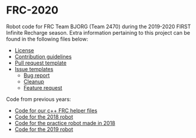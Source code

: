 # FRC-2020

Robot code for FRC Team BJORG (Team 2470) during the 2019-2020 FIRST Infinite Recharge season. Extra information pertaining to this project can be found in the following files below:

* [License](https://github.com/Team2470/FRC-2020/blob/master/LICENSE)
* [Contribution guidelines](https://github.com/Team2470/FRC-2020/blob/master/CONTRIBUTING.md)
* [Pull request template](https://github.com/Team2470/FRC-2020/blob/master/PULL_REQUEST_TEMPLATE.md)
* [Issue templates](https://github.com/Team2470/FRC-2020/tree/master/.github/ISSUE_TEMPLATE)
  - [Bug report](https://github.com/Team2470/FRC-2020/blob/master/.github/ISSUE_TEMPLATE/bug_report.md)
  - [Cleanup](https://github.com/Team2470/FRC-2020/blob/master/.github/ISSUE_TEMPLATE/cleanup.md)
  - [Feature request](https://github.com/Team2470/FRC-2020/blob/master/.github/ISSUE_TEMPLATE/feature_request.md)

Code from previous years:
* [Code for our c++ FRC helper files](https://github.com/Team2470/FRC-Helpers)
* [Code for the 2018 robot](https://github.com/Team2470/FRC-2018/)
* [Code for the practice robot made in 2018](https://github.com/Team2470/2018-Practice-Bot)
* [Code for the 2019 robot](https://github.com/Team2470/FRC-2019/)
